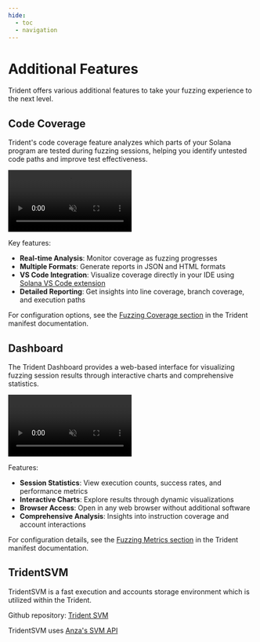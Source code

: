 ```yaml
---
hide:
  - toc
  - navigation
---
```


# Additional Features

Trident offers various additional features to take your fuzzing experience to the next level.

## Code Coverage

Trident's code coverage feature analyzes which parts of your Solana program are tested during fuzzing sessions, helping you identify untested code paths and improve test effectiveness.

<video id="dashboard-video" width="50%" controls autoplay muted loop>
  <source src="../images/codecoverage.mp4" type="video/mp4">
  Your browser does not support the video tag.
</video>

Key features:

- **Real-time Analysis**: Monitor coverage as fuzzing progresses
- **Multiple Formats**: Generate reports in JSON and HTML formats
- **VS Code Integration**: Visualize coverage directly in your IDE using [Solana VS Code extension](https://marketplace.visualstudio.com/items?itemName=AckeeBlockchain.solana)
- **Detailed Reporting**: Get insights into line coverage, branch coverage, and execution paths

For configuration options, see the [Fuzzing Coverage section](../trident-manifest/index.md#fuzzing-coverage) in the Trident manifest documentation.

## Dashboard

The Trident Dashboard provides a web-based interface for visualizing fuzzing session results through interactive charts and comprehensive statistics.

<video id="dashboard-video" width="50%" controls autoplay muted loop>
  <source src="../images/dashboard.mp4" type="video/mp4">
  Your browser does not support the video tag.
</video>

Features:

- **Session Statistics**: View execution counts, success rates, and performance metrics
- **Interactive Charts**: Explore results through dynamic visualizations
- **Browser Access**: Open in any web browser without additional software
- **Comprehensive Analysis**: Insights into instruction coverage and account interactions

For configuration details, see the [Fuzzing Metrics section](../trident-manifest/index.md#fuzzing-metrics) in the Trident manifest documentation.

## TridentSVM

TridentSVM is a fast execution and accounts storage environment which is utilized within the Trident.


Github repository: [Trident SVM](https://github.com/Ackee-Blockchain/trident-svm)

TridentSVM uses [Anza's SVM API](https://www.anza.xyz/blog/anzas-new-svm-api)